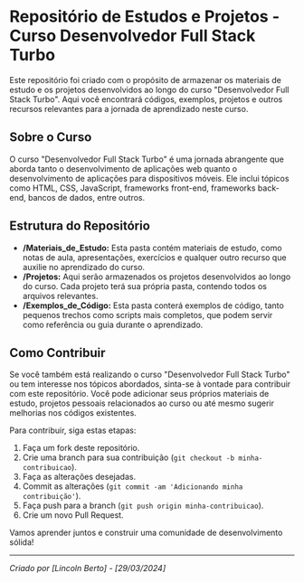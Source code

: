 # Repositório de Estudos e Projetos - Curso Desenvolvedor Full Stack Turbo

Este repositório foi criado com o propósito de armazenar os materiais de estudo e os projetos desenvolvidos ao longo do curso "Desenvolvedor Full Stack Turbo". Aqui você encontrará códigos, exemplos, projetos e outros recursos relevantes para a jornada de aprendizado neste curso.

## Sobre o Curso

O curso "Desenvolvedor Full Stack Turbo" é uma jornada abrangente que aborda tanto o desenvolvimento de aplicações web quanto o desenvolvimento de aplicações para dispositivos móveis. Ele inclui tópicos como HTML, CSS, JavaScript, frameworks front-end, frameworks back-end, bancos de dados, entre outros.

## Estrutura do Repositório

- **/Materiais_de_Estudo:** Esta pasta contém materiais de estudo, como notas de aula, apresentações, exercícios e qualquer outro recurso que auxilie no aprendizado do curso.
- **/Projetos:** Aqui serão armazenados os projetos desenvolvidos ao longo do curso. Cada projeto terá sua própria pasta, contendo todos os arquivos relevantes.
- **/Exemplos_de_Código:** Esta pasta conterá exemplos de código, tanto pequenos trechos como scripts mais completos, que podem servir como referência ou guia durante o aprendizado.

## Como Contribuir

Se você também está realizando o curso "Desenvolvedor Full Stack Turbo" ou tem interesse nos tópicos abordados, sinta-se à vontade para contribuir com este repositório. Você pode adicionar seus próprios materiais de estudo, projetos pessoais relacionados ao curso ou até mesmo sugerir melhorias nos códigos existentes.

Para contribuir, siga estas etapas:

1. Faça um fork deste repositório.
2. Crie uma branch para sua contribuição (`git checkout -b minha-contribuicao`).
3. Faça as alterações desejadas.
4. Commit as alterações (`git commit -am 'Adicionando minha contribuição'`).
5. Faça push para a branch (`git push origin minha-contribuicao`).
6. Crie um novo Pull Request.

Vamos aprender juntos e construir uma comunidade de desenvolvimento sólida!

---
*Criado por [Lincoln Berto] - [29/03/2024]*
